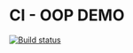 # CI - OOP DEMO

[![Build status](https://ci.appveyor.com/api/projects/status/ol14ywt13h18e4ub?svg=true)](https://ci.appveyor.com/project/Letruke-007/ajs-homeworks-tree-ajs8-oop)
